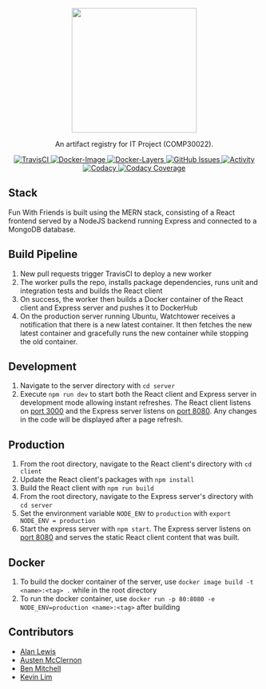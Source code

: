 <p align="center">
	<img src="https://raw.githubusercontent.com/kvoli/fun-with-friends/staging/github-banner.png" width="250">
</p>
<p align="center">An artifact registry for IT Project (COMP30022).</p>

<p align="center">
  <a href="https://travis-ci.com/kvoli/fun-with-friends">
    <img alt="TravisCI" src="https://img.shields.io/travis/com/kvoli/fun-with-friends" />
  </a>
  <a href="https://cloud.docker.com/repository/docker/kvoli/fun-with-friends/general">
    <img alt="Docker-Image" src="https://images.microbadger.com/badges/version/kvoli/fun-with-friends.svg">
  </a>
  <a href="https://microbadger.com/images/kvoli/fun-with-friends">
    <img alt="Docker-Layers" src="https://images.microbadger.com/badges/image/kvoli/fun-with-friends.svg">
  </a>
  <a href="https://github.com/kvoli/fun-with-friends/pulls">
    <img alt="GitHub Issues" src="https://img.shields.io/github/issues-pr/kvoli/fun-with-friends" />
  </a>
  <a href="https://github.com/kvoli/fun-with-friends/commits/staging">
    <img alt="Activity" src="https://img.shields.io/github/commit-activity/m/kvoli/fun-with-friends" />
  </a>
  <a href="https://www.codacy.com/app/kvoli/fun-with-friends?utm_source=github.com&amp;utm_medium=referral&amp;utm_content=kvoli/fun-with-friends&amp;utm_campaign=Badge_Grade">
    <img alt="Codacy" src="https://api.codacy.com/project/badge/Grade/2c082bb69c6a4c6381168b46aa44b6d7" />
  </a>
  <a href="https://www.codacy.com/manual/kvoli/fun-with-friends?utm_source=github.com&utm_medium=referral&utm_content=kvoli/fun-with-friends&utm_campaign=Badge_Coverage">
    <img alt="Codacy Coverage" src="https://api.codacy.com/project/badge/Coverage/2c082bb69c6a4c6381168b46aa44b6d7" />
  </a>
</p>

 
## Stack
Fun With Friends is built using the MERN stack, consisting of a React frontend served by a NodeJS backend running Express and connected to a MongoDB database.

## Build Pipeline
1. New pull requests trigger TravisCI to deploy a new worker
2. The worker pulls the repo, installs package dependencies, runs unit and integration tests and builds the React client 
3. On success, the worker then builds a Docker container of the React client and Express server and pushes it to DockerHub
4. On the production server running Ubuntu, Watchtower receives a notification that there is a new latest container. It then fetches the new latest container and gracefully runs the new container while stopping the old container.

## Development
1. Navigate to the server directory with `cd server`
2. Execute `npm run dev` to start both the React client and Express server in development mode allowing instant refreshes.
The React client listens on [port 3000](http://localhost:3000) and the Express server listens on [port 8080](http://localhost:8080). Any changes in the code will be displayed after a page refresh. 

## Production
1. From the root directory, navigate to the React client's directory with `cd client`
2. Update the React client's packages with `npm install`
3. Build the React client with `npm run build`
4. From the root directory, navigate to the Express server's directory with `cd server`
5. Set the environment variable `NODE_ENV` to `production` with `export NODE_ENV = production`
6. Start the express server with `npm start`.
The Express server listens on [port 8080](http://localhost:8080) and serves the static React client content that was built.

## Docker 
1. To build the docker container of the server, use `docker image build -t <name>:<tag> .` while in the root directory
2. To run the docker container, use `docker run -p 80:8080 -e NODE_ENV=production <name>:<tag>` after building

## Contributors
- [Alan Lewis](https://github.com/alanlewis764)
- [Austen McClernon](https://github.com/kvoli)
- [Ben Mitchell](https://github.com/Dezyh)
- [Kevin Lim](https://github.com/Ambient004)
